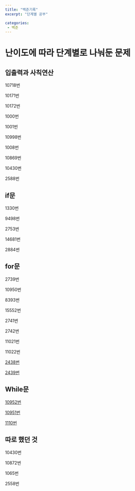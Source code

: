 ```yaml
---
title: "백준기록"
excerpt: "단계별 공부"

categories:
 - 백준
---
```




# 난이도에 따라 단계별로 나눠둔 문제

## 입출력과 사칙연산

10718번

10171번

10172번

1000번

1001번

10998번

1008번

10869번

10430번

2588번

## if문

1330번

9498번

2753번

14681번

2884번

## for문

2739번

10950번

8393번

15552번

2741번

2742번

11021번

11022번

[2438번](/백준/2438)

[2439번](/백준/2439)



## While문

[10952번](/백준/10952)

[10951번](/백준/10951)

[1110번](/백준/1110)





## 따로 했던 것

10430번

10872번

1065번

2558번